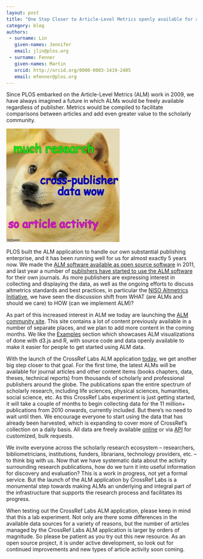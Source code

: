 ```yaml
---
layout: post
title: "One Step Closer to Article-Level Metrics openly available for all Scholarly Content"
category: blog
authors:
 - surname: Lin
   given-names: Jennifer
   email: jlin@plos.org
 - surname: Fenner
   given-names: Martin
   orcid: http://orcid.org/0000-0003-1419-2405
   email: mfenner@plos.org
---
```


Since PLOS embarked on the Article-Level Metrics (ALM) work in 2009, we
have always imagined a future in which ALMs would be freely available
regardless of publisher. Metrics would be compiled to facilitate
comparisons between articles and add even greater value to the scholarly
community.

![doge](/assets/doge-300x300.jpeg)

PLOS built the ALM application to handle our own substantial publishing
enterprise, and it has been running well for us for almost exactly 5
years now. We made the [ALM software available as open source
software](https://github.com/articlemetrics/alm) in 2011, and last year
a number of [publishers have started to use the ALM
software](http://blogs.plos.org/plos/2013/10/even-more-journals-display-alms/)
for their own journals. As more publishers are expressing interest in
collecting and displaying the data, as well as the ongoing efforts to
discuss altmetrics standards and best practices, in particular the [NISO
Altmetrics
Initiative](http://www.niso.org/topics/tl/altmetrics_initiative/), we
have seen the discussion shift from WHAT (are ALMs and should we
care) to HOW (can we implement ALM)?

As part of this increased interest in ALM we today are launching the
[ALM community site](http://articlemetrics.github.io/). This site
contains a lot of content previously available in a number of separate
places, and we plan to add more content in the coming months. We like
the [Examples](http://articlemetrics.github.io/examples/) section which
showcases ALM visualizations of done with d3.js and R, with source code
and data openly available to make it easier for people to get started
using ALM data.

With the launch of the CrossRef Labs ALM application
[today](http://crosstech.crossref.org/2014/02/many-metrics-such-data-wow.html),
we get another big step closer to that goal. For the first time, the
latest ALMs will be available for journal articles and other content
items (books chapters, data, theses, technical reports) from thousands
of scholarly and professional publishers around the globe. The
publications span the entire spectrum of scholarly research, including
life sciences, physical sciences, humanities, social science, etc. As
this CrossRef Labs experiment is just getting started, it will take a
couple of months to begin collecting data for the 11 million+
publications from 2010 onwards, currently included. But there’s no need
to wait until then. We encourage everyone to start using the data that
has already been harvested, which is expanding to cover more of
CrossRef’s collection on a daily basis. All data are freely available
[online](http://alm.labs.crossref.org/articles) or via
[API](http://alm.labs.crossref.org/docs/API) for customized, bulk
requests.

We invite everyone across the scholarly research ecosystem –
researchers, bibliometricians, institutions, funders, librarians,
technology providers, etc. – to think big with us. Now that we have
systematic data about the activity surrounding research publications,
how do we turn it into useful information for discovery and evaluation?
This is a work in progress, not yet a formal service. But the launch of
the ALM application by CrossRef Labs is a monumental step towards making
ALMs an underlying and integral part of the infrastructure that supports
the research process and facilitates its progress.

When testing out the CrossRef Labs ALM application, please keep in mind
that this a lab experiment. Not only are there some differences in the
available data sources for a variety of reasons, but the number of
articles managed by the CrossRef Labs ALM application is larger by
orders of magnitude. So please be patient as you try out this new
resource. As an open source project, it is under active development, so
look out for continued improvements and new types of article activity
soon coming.